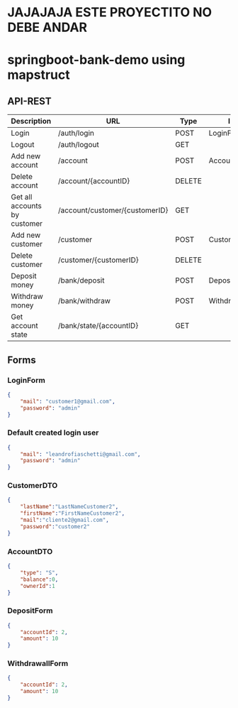 # JAJAJAJA ESTE PROYECTITO NO DEBE ANDAR
# springboot-bank-demo using mapstruct 
## API-REST

| Description                  | URL                             | Type   | Input            | Security      |
| ---------------------------- | ------------------------------- | ------ | ---------------- | ------------- | 
| Login                        | /auth/login                     | POST   | LoginForm        | Any user      |
| Logout                       | /auth/logout                    | GET    |                  | Any User      |
| Add new account              | /account                        | POST   | AccountDTO       | Any User      |
| Delete account               | /account/{accountID}            | DELETE |                  | Any User      |
| Get all accounts by customer | /account/customer/{customerID}  | GET    |                  | Any User      |
| Add new customer             | /customer                       | POST   | CustomerDTO      | Any User      |
| Delete customer              | /customer/{customerID}          | DELETE |                  | Any User      |
| Deposit money                | /bank/deposit                   | POST   | DepositForm      | LoggedIn User |
| Withdraw money               | /bank/withdraw                  | POST   | WithdrawallForm  | LoggedIn User |
| Get account state            | /bank/state/{accountID}         | GET    |                  | LoggedIn User |

## Forms
### LoginForm
```json
{
	"mail": "customer1@gmail.com",
	"password": "admin"
}
```
### Default created login user
```json
{
	"mail": "leandrofiaschetti@gmail.com",
	"password": "admin"
}
```

### CustomerDTO
```json
{
    "lastName":"LastNameCustomer2",
    "firstName":"FirstNameCustomer2",
    "mail":"cliente2@gmail.com",
    "password":"customer2"
}
```
### AccountDTO
```json
{
	"type": "S",
	"balance":0,
	"ownerId":1
}
```
### DepositForm
```json
{
	"accountId": 2,
	"amount": 10
}
```
### WithdrawallForm
```json
{
	"accountId": 2,
	"amount": 10
}
```
